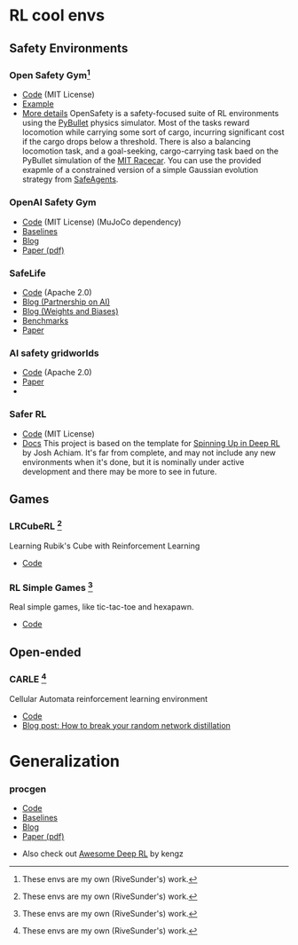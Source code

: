 # RL cool envs


## Safety Environments

### Open Safety Gym[^note1]
* [Code](https://github.com/riveSunder/OpenSafety) (MIT License)
* [Example](https://github.com/riveSunder/SafeAgents)
* [More details](pages/open_safety.md)
OpenSafety is a safety-focused suite of RL environments using the [PyBullet](https://pybullet.org/wordpress/) physics simulator. Most of the tasks reward locomotion while carrying some sort of cargo, incurring significant cost if the cargo drops below a threshold. There is also a balancing locomotion task, and a goal-seeking, cargo-carrying task baed on the PyBullet simulation of the [MIT Racecar](https://mit-racecar.github.io/). You can use the provided exapmle of a constrained version of a simple Gaussian evolution strategy from [SafeAgents](https://github.com/riveSunder/SafeAgents).

### OpenAI Safety Gym
* [Code](https://github.com/openai/safety-gym) (MIT License) (MuJoCo dependency)
* [Baselines](https://github.com/openai/safety-starter-agents)
* [Blog](https://openai.com/blog/safety-gym/)
* [Paper (pdf)](https://cdn.openai.com/safexp-short.pdf)


### SafeLife
* [Code](https://github.com/PartnershipOnAI/safelife) (Apache 2.0)
* [Blog (Partnership on AI)](https://www.partnershiponai.org/safelife/)
* [Blog (Weights and Biases)](https://wandb.ai/stacey/saferlife/reports/Measuring-Safety-in-Reinforcement-Learning--VmlldzoyNjk3MTM)
* [Benchmarks](https://wandb.ai/safelife/v1dot2/benchmark)
* [Paper](https://arxiv.org/abs/1912.01217)


### AI safety gridworlds
* [Code](https://github.com/deepmind/ai-safety-gridworlds) (Apache 2.0)
* [Paper](https://arxiv.org/abs/1711.09883)
* 

### Safer RL
* [Code](https://github.com/RongRG/saferRL) (MIT License)
* [Docs](https://saferrl.readthedocs.io/en/latest/) 
This project is based on the template for [Spinning Up in Deep RL](https://spinningup.openai.com/en/latest/) by Josh Achiam. It's far from complete, and may not include any new environments when it's done, but it is nominally under active development and there may be more to see in future. 

## Games

### LRCubeRL [^note1]
Learning Rubik's Cube with Reinforcement Learning
* [Code](https://github.com/riveSunder/lrcuberl)

### RL Simple Games [^note1]
Real simple games, like tic-tac-toe and hexapawn.
* [Code](https://github.com/riveSunder/rl-simple-games)

## Open-ended

### CARLE [^note1]
Cellular Automata reinforcement learning environment
* [Code](https://github.com/rivesunder/carle)
* [Blog post: How to break your random network distillation](https://rivesunder.gitlab.io/rl/2019/08/24/breaking_rnd.html)

# Generalization

### procgen
* [Code](https://github.com/openai/procgen)
* [Baselines](https://github.com/openai/train-procgen)
* [Blog](https://openai.com/blog/procgen-benchmark/)
* [Paper (pdf)](https://cdn.openai.com/procgen.pdf)

[^note1]: These envs are my own (RiveSunder's) work.

* Also check out [Awesome Deep RL](https://github.com/kengz/awesome-deep-rl) by kengz
